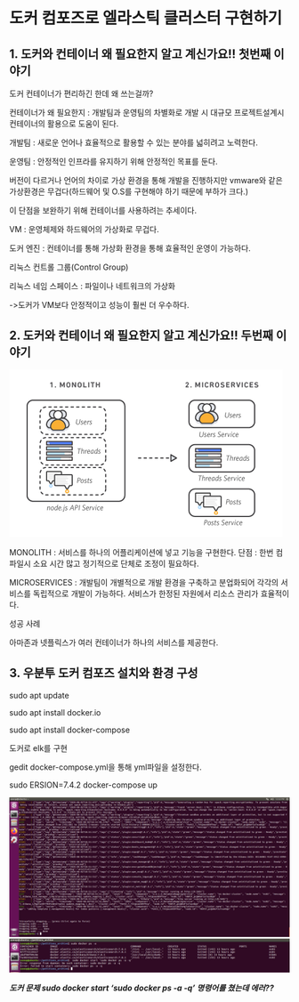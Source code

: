 # 도커 컴포즈로 엘라스틱 클러스터 구현하기
## 1.	도커와 컨테이너 왜 필요한지 알고 계신가요!! 첫번째 이야기

도커 컨테이너가 편리하긴 한데 왜 쓰는걸까?

컨테이너가 왜 필요한지 : 개발팀과 운영팀의 차별화로 개발 시 대규모 프로젝트설계시 컨테이너의 활용으로 도움이 된다.

개발팀 : 새로운 언어나 효율적으로 활용할 수 있는 분야를 넓히려고 노력한다.

운영팀 : 안정적인 인프라를 유지하기 위해 안정적인 목표를 둔다.

버전이 다르거나 언어의 차이로 가상 환경을 통해 개발을 진행하지만 vmware와 같은 가상환경은 무겁다(하드웨어 및 O.S를 구현해야 하기 때문에 부하가 크다.) 

이 단점을 보완하기 위해 컨테이너를 사용하려는 추세이다.

VM : 운영체제와 하드웨어의 가상화로 무겁다.

도커 엔진 : 컨테이너를 통해 가상화 환경을 통해 효율적인 운영이 가능하다.

리눅스 컨트롤 그룹(Control Group)

리눅스 네임 스페이스 : 파일이나 네트워크의 가상화

->도커가 VM보다 안정적이고 성능이 훨씬 더 우수하다.
 

## 2.	도커와 컨테이너 왜 필요한지 알고 계신가요!! 두번째 이야기

![](image/58.png)

MONOLITH : 서비스를 하나의 어플리케이션에 넣고 기능을 구현한다.
단점 : 한번 컴파일시 소요 시간 많고 정기적으로 단체로 조정이 필요하다.

MICROSERVICES : 개발팀이 개별적으로 개발 환경을 구축하고 분업화되어 각각의 서비스를 독립적으로 개발이 가능하다. 서비스가 한정된 자원에서 리소스 관리가 효율적이다.

성공 사례

아마존과 넷플릭스가 여러 컨테이너가 하나의 서비스를 제공한다.
 
## 3.	우분투 도커 컴포즈 설치와 환경 구성
sudo apt update

sudo apt install docker.io

sudo apt install docker-compose

도커로 elk를 구현

gedit docker-compose.yml을 통해 yml파일을 설정한다.

sudo ERSION=7.4.2 docker-compose up

![](image/59.png)
![](image/60.png)

___도커 문제 sudo docker start ‘sudo docker ps -a -q’ 명령어를 쳤는데 에러??___